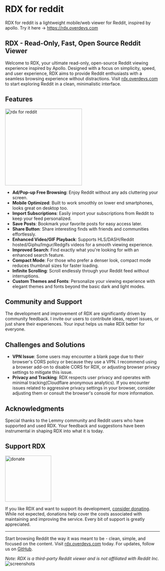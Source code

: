 # RDX for reddit
RDX for reddit is a lightweight mobile/web viewer for Reddit, inspired by apollo.
Try it here -> https://rdx.overdevs.com
## RDX - Read-Only, Fast, Open Source Reddit Viewer

Welcome to RDX, your ultimate read-only, open-source Reddit viewing experience inspired by Apollo. Designed with a focus on simplicity, speed, and user experience, RDX aims to provide Reddit enthusiasts with a seamless browsing experience without distractions. Visit [rdx.overdevs.com](https://rdx.overdevs.com) to start exploring Reddit in a clean, minimalistic interface.

## Features
<img src="https://lemmy.world/pictrs/image/68e2d6d3-c827-478a-befe-e66c88fc21a5.png" alt="rdx for reddit" width="250">

- **Ad/Pop-up Free Browsing**: Enjoy Reddit without any ads cluttering your screen.
- **Mobile Optimized**: Built to work smoothly on lower end smartphones, looks great on desktop too.
- **Import Subscriptions**: Easily import your subscriptions from Reddit to keep your feed personalized.
- **Save Posts**: Bookmark your favorite posts for easy access later.
- **Share Button**: Share interesting finds with friends and communities effortlessly.
- **Enhanced Video/GIF Playback**: Supports HLS/DASH/Reddit hosted/Giphu/Imgur/Redgifs videos for a smooth viewing experience.
- **Improved Search**: Find exactly what you're looking for with an enhanced search feature.
- **Compact Mode**: For those who prefer a denser look, compact mode reduces thumbnail sizes for faster loading.
- **Infinite Scrolling**: Scroll endlessly through your Reddit feed without interruptions.
- **Custom Themes and Fonts**: Personalize your viewing experience with elegant themes and fonts beyond the basic dark and light modes.




## Community and Support

The development and improvement of RDX are significantly driven by community feedback. I invite our users to contribute ideas, report issues, or just share their experiences. Your input helps us make RDX better for everyone.

## Challenges and Solutions

- **VPN Issue**: Some users may encounter a blank page due to their browser's CORS policy or because they use a VPN. I recommend using a browser add-on to disable CORS for RDX, or adjusting browser privacy settings to mitigate this issue.
- **Privacy and Tracking**: RDX respects user privacy and operates with minimal tracking(Cloudflare anonymous analytics). If you encounter issues related to aggressive privacy settings in your browser, consider adjusting them or consult the browser's console for more information.


## Acknowledgments

Special thanks to the Lemmy community and Reddit users who have supported and used RDX. Your feedback and suggestions have been instrumental in shaping RDX into what it is today.

## Support RDX

<a rel="nofollow" href="https://www.buymeacoffee.com/overdevsapps" class="bmac"><img src="https://rdx.overdevs.com/bmac.png" width="150" alt="donate"></a>

If you like RDX and want to support its development, <a href="https://www.buymeacoffee.com/overdevsapps">consider donating</a>. While not expected, donations help cover the costs associated with maintaining and improving the service. Every bit of support is greatly appreciated.

---

Start browsing Reddit the way it was meant to be - clean, simple, and focused on the content. Visit [rdx.overdevs.com](https://rdx.overdevs.com) today. For updates, follow us on [GitHub](https://github.com/overdevs/RDX).

*Note: RDX is a third-party Reddit viewer and is not affiliated with Reddit Inc.*
![screenshots](https://github.com/avadhesh18/rdx/assets/7838916/18b4a086-2586-4d49-9c89-03f8bd09a7e7)
